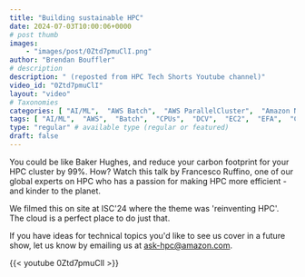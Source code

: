 ```yaml
---
title: "Building sustainable HPC"
date: 2024-07-03T10:00:06+0000
# post thumb
images:
    - "images/post/0Ztd7pmuClI.png"
author: "Brendan Bouffler"
# description
description: " (reposted from HPC Tech Shorts Youtube channel)"
video_id: "0Ztd7pmuClI"
layout: "video"
# Taxonomies
categories: [ "AI/ML",  "AWS Batch",  "AWS ParallelCluster",  "Amazon NICE DCV",  "Elastic Fabric Adapter",  "Life Sciences", ]
tags: [ "AI/ML",  "AWS",  "Batch",  "CPUs",  "DCV",  "EC2",  "EFA",  "GPUs",  "HPC",  "High Performance Computing",  "Lustre",  "MPI",  "NCCL",  "ParallelCluster",  "Schedulers",  "Storage",  "autoscaling",  "aws batch",  "bioinformatics",  "carbon footprint",  "cloud computing",  "elastic",  "elastic fabric adapter",  "hpc instances",  "infiniband",  "job scheduling",  "low carbon",  "renewable energy",  "scientific computing",  "supercomputing",  "sustainability",  "technical computing",  "tightly-coupled",  "virtualization",  "vizualization",  "techshorts", ]
type: "regular" # available type (regular or featured)
draft: false
---
```


You could be like Baker Hughes, and reduce your carbon footprint for your HPC cluster by 99%. How? Watch this talk by Francesco Ruffino, one of our global experts on HPC who has a passion for making HPC more efficient - and kinder to the planet.

We filmed this on site at ISC'24 where the theme was 'reinventing HPC'. The cloud is a perfect place to do just that.

If you have ideas for technical topics you'd like to see us cover in a future show, let us know by emailing us at ask-hpc@amazon.com.

{{< youtube 0Ztd7pmuClI >}}